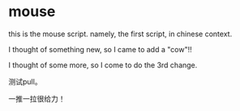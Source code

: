 mouse
=====

this is the mouse script. namely, the first script, in chinese context.

I thought of something new, so I came to add a "cow"!!

I thought of some more, so I come to do the 3rd change.

测试pull。

一推一拉很给力！
